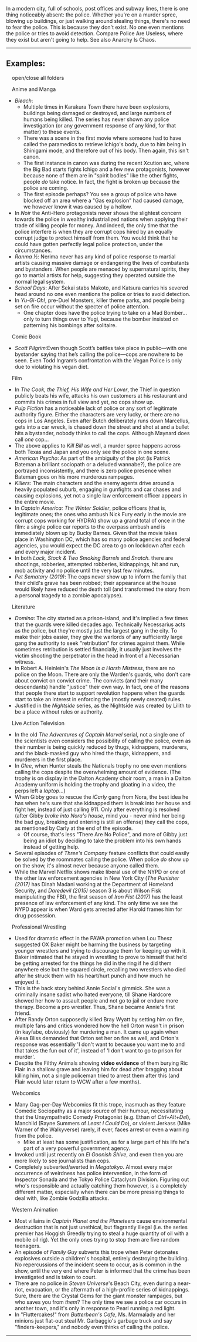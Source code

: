 In a modern city, full of schools, post offices and subway lines, there is one thing noticeably absent: the police. Whether you're on a murder spree, blowing up buildings, or just walking around stealing things, there's no need to fear the police. This is because they don't exist. No one even mentions the police or tries to avoid detection. Compare Police Are Useless, where they exist but aren't going to help. See also Anarchy Is Chaos.

___

## Examples:

    open/close all folders 

    Anime and Manga 

-   _Bleach_:
    -   Multiple times in Karakura Town there have been explosions, buildings being damaged or destroyed, and large numbers of humans being killed. The series has never shown any police investigation (or any government response of any kind, for that matter) to these events.
    -   There was a scene in the first movie where someone had to have called the paramedics to retrieve Ichigo's body, due to him being in Shinigami mode, and therefore out of his body. Then again, this isn't canon.
    -   The first instance in canon was during the recent Xcution arc, where the Big Bad starts fights Ichigo and a few new protagonists, however because none of them are in "spirit bodies" like the other fights, people _do_ take notice. In fact, the fight is broken up because the police are coming.
    -   The first episode perhaps? You see a group of police who have blocked off an area where a "Gas explosion" had caused damage, we however know it was caused by a hollow.
-   In _Noir_ the Anti-Hero protagonists never shows the slightest concern towards the police in wealthy industrialized nations when applying their trade of killing people for money. And indeed, the only time that the police interfere is when they are corrupt cops hired by an equally corrupt judge to protect himself from them. You would think that he could have gotten perfectly legal police protection, under the circumstances.
-   _Ranma ½_: Nerima never has any kind of police response to martial artists causing massive damage or endangering the lives of combatants and bystanders. When people are menaced by supernatural spirits, they go _to_ martial artists for help, suggesting they operated outside the normal legal system.
-   _School Days_: After Sekai stabs Makoto, and Katsura carries his severed head around no one even mentions the police or tries to avoid detection.
-   In _Yu-Gi-Oh!_, pre-Duel Monsters, killer theme parks, and people being set on fire occur without the specter of police attention.
    -   One chapter does have the police trying to take on a Mad Bomber... only to turn things over to Yugi, because the bomber insisted on patterning his bombings after solitaire.

    Comic Book 

-   _Scott Pilgrim_:Even though Scott’s battles take place in public—with one bystander saying that he’s calling the police—cops are nowhere to be seen. Even Todd Ingram’s confrontation with the Vegan Police is only due to violating his vegan diet.

    Film 

-   In _The Cook, the Thief, His Wife and Her Lover_, the Thief in question publicly beats his wife, attacks his own customers at his restaurant and commits his crimes in full view and yet, no cops show up.
-   _Pulp Fiction_ has a noticeable lack of police or any sort of legitimate authority figure. Either the characters are very lucky, or there are no cops in Los Angeles. Even after Butch deliberately runs down Marcellus, gets into a car wreck, is chased down the street and shot at and a bullet hits a bystander, nobody thinks to call the cops. Although Maynard does call _one_ cop...
-   The above applies to _Kill Bill_ as well, a murder spree happens across both Texas and Japan and you only see the police in one scene.
-   _American Psycho_: As part of the ambiguity of the plot (is Patrick Bateman a brilliant sociopath or a deluded wannabe?), the police are portrayed inconsistently, and there is zero police presence when Bateman goes on his more murderous rampages.
-   _Killers_: The main characters and the enemy agents drive around a heavily populated suburb, engaging in gunfights and car chases and causing explosions, yet not a single law enforcement officer appears in the entire movie.
-   In _Captain America: The Winter Soldier_, police officers (that is, legitimate ones; the ones who ambush Nick Fury early in the movie are corrupt cops working for HYDRA) show up a grand total of once in the film: a single police car reports to the overpass ambush and is immediately blown up by Bucky Barnes. Given that the movie takes place in Washington DC, which has so many police agencies and federal agencies, you would expect the DC area to go on lockdown after each and every major incident.
-   In both _Lock, Stock & Two Smoking Barrels_ and _Snatch._ there are shootings, robberies, attempted robberies, kidnappings, hit and run, mob activity and no police until the very last few minutes.
-   _Pet Sematary (2019)_: The cops never show up to inform the family that their child's grave has been robbed; their appearance at the house would likely have reduced the death toll (and transformed the story from a personal tragedy to a zombie apocalypse).

    Literature 

-   _Domina_: The city started as a prison-island, and it's implied a few times that the guards were killed decades ago. Technically Necessarius acts as the police, but they're mostly just the largest gang in the city. To make their jobs easier, they give the warlords of any sufficiently large gang the authority to seek "retribution" for crimes against them. While sometimes retribution is settled financially, it usually just involves the victim shooting the perpetrator in the head in front of a Necessarian witness.
-   In Robert A. Heinlein's _The Moon Is a Harsh Mistress_, there are no police on the Moon. There are only the Warden's guards, who don't care about convict on convict crime. The convicts (and their many descendants) handle "justice" their own way. In fact, one of the reasons that people there start to support revolution happens when the guards start to take an interest in enforcing the (mostly newly created) rules.
-   Justified in the _Nightside_ series, as the Nightside was created by Lilith to be a place without rules or authority.

    Live Action Television 

-   In the old _The Adventures of Captain Marvel_ serial, not a single one of the scientists even considers the possibility of calling the police, even as their number is being quickly reduced by thugs, kidnappers, murderers, and the black-masked guy who hired the thugs, kidnappers, and murderers in the first place.
-   In _Glee_, when Hunter steals the Nationals trophy no one even mentions calling the cops despite the overwhelming amount of evidence. (The trophy is on display in the Dalton Academy choir room, a man in a Dalton Academy uniform is holding the trophy and gloating in a video, the perps left a _laptop_...)
-   When Gibby goes to rescue the _iCarly_ gang from Nora, the best idea he has when he's sure that she kidnapped them is break into her house and fight her, instead of just calling 911. Only after everything is resolved (after Gibby _broke into Nora's house_, mind you - never mind her being the bad guy, breaking and entering is still an offense) they call the cops, as mentioned by Carly at the end of the episode.
    -   Of course, that's less "There Are No Police", and more of Gibby just being an idiot by deciding to take the problem into his own hands instead of getting help.
-   Several episodes of _Three's Company_ feature conflicts that could easily be solved by the roommates calling the police. When police _do_ show up on the show, it's almost never because anyone called them.
-   While the Marvel Netflix shows make liberal use of the NYPD or one of the other law enforcement agencies in New York City (_The Punisher (2017)_ has Dinah Madani working at the Department of Homeland Security, and _Daredevil (2015)_ season 3 is about Wilson Fisk manipulating the FBI), the first season of _Iron Fist (2017)_ has the least presence of law enforcement of any kind. The only time we see the NYPD appear is when Ward gets arrested after Harold frames him for drug possession.

    Professional Wrestling 

-   Used for dramatic effect in the PAWA promotion when Lou Thesz suggested OX Baker might be harming the business by targeting younger wrestlers and trying to discourage them for keeping up with it. Baker intimated that he stayed in wrestling to prove to himself that he'd be getting arrested for the things he did in the ring if he did them anywhere else but the squared circle, recalling two wrestlers who died after he struck them with his heart/hurt punch and how much he enjoyed it.
-   This is the back story behind Annie Social's gimmick. She was a criminally insane sadist who hated everyone, till Shane Hardcore showed her how to assault people and not go to jail or endure more therapy. Become a pro wrestler. Thus, Shane became Annie's first friend.
-   After Randy Orton supposedly killed Bray Wyatt by setting him on fire, multiple fans and critics wondered how the hell Orton wasn't in prison (in kayfabe, obviously) for murdering a man. It came up again when Alexa Bliss demanded that Orton set her on fire as well, and Orton's response was essentially 'I don't want to because you want me to and that takes the fun out of it', instead of 'I don't want to go to prison for murder'.
-   Despite the Filthy Animals showing **video evidence** of them burying Ric Flair in a shallow grave and leaving him for dead after bragging about killing him, not a single policeman tried to arrest them after this (and Flair would later return to WCW after a few months).

    Webcomics 

-   Many Gag-per-Day Webcomics fit this trope, inasmuch as they feature Comedic Sociopathy as a major source of their humour, necessitating that the Unsympathetic Comedy Protagonist (e.g. Ethan of _Ctrl+Alt+Del_), Manchild (Rayne Summers of _Least I Could Do_), or violent Jerkass (Mike Warner of the Walkyverse) rarely, if ever, faces arrest or even a warning from the police.
    -   Mike at least has some justification, as for a large part of his life he's part of a very powerful government agency.
-   Invoked until just recently on _El Goonish Shive_, and even then you are more likely to see journalists than cops.
-   Completely subverted/averted in _Megatokyo_. Almost every major occurrence of weirdness has police intervention, in the form of Inspector Sonada and the Tokyo Police Cataclysm Division. Figuring out who's responsible and actually catching them however, is a completely different matter, especially when there can be more pressing things to deal with, like Zombie Godzilla attacks.

    Western Animation 

-   Most villains in _Captain Planet and the Planeteers_ cause environmental destruction that is not just unethical, but flagrantly illegal (i.e. the series premier has Hoggish Greedly trying to steal a huge quantity of oil with a mobile oil rig). Yet the only ones trying to stop them are five random teenagers.
-   An episode of _Family Guy_ subverts this trope when Peter detonates explosives outside a children's hospital, entirely destroying the building. No repercussions of the incident seem to occur, as is common in the show, until the very end where Peter is informed that the crime has been investigated and is taken to court.
-   There are no police in _Steven Universe_'s Beach City, even during a near-riot, evacuation, or the aftermath of a high-profile series of kidnappings. Sure, there are the Crystal Gems for the giant monster rampages, but who saves you from _them_? The only time we see a police car occurs in another town, and it's only in response to Pearl running a red light.
-   In "Fluttercakes!" from _Butterbean's Cafe_, Ms. Marmalady and her minions just flat-out steal Mr. Garbaggio's garbage truck and say "finders-keepers," and nobody even thinks of calling the police.

___
